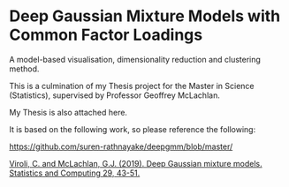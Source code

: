 # Deep Gaussian Mixture Models with Common Factor Loadings

A model-based visualisation, dimensionality reduction and clustering method.

This is a culmination of my Thesis project for the Master in Science (Statistics), supervised by Professor Geoffrey McLachlan.

My Thesis is also attached here.



It is based on the following work, so please reference the following:

https://github.com/suren-rathnayake/deepgmm/blob/master/

[Viroli, C. and McLachlan, G.J. (2019). Deep Gaussian mixture models. Statistics and Computing 29, 43-51.](https://link.springer.com/article/10.1007/s11222-017-9793-z)
